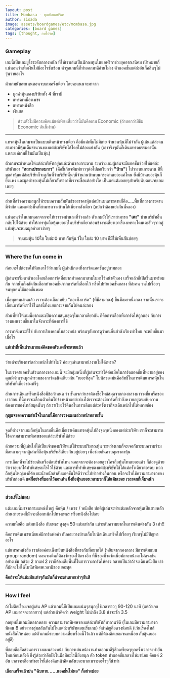 ```yaml
---
layout: post
title: Mombasa - บุกเบิกแอฟริกา
author: sisada
image: assets/boardgames/etc/mombasa.jpg 
categories: [board games]
tags: [thought, กบโปรด]
---
```

### **Gameplay**


เกมนี้เป็นเกมยูโรระดับกลางหนัก ที่ให้เราเล่นเป็นนักลงทุนในแอฟริกาช่วงยุคอาณานิคม เป้าหมายก็แน่นอนว่าเพื่อเงินไม่มีอะไรซับซ้อน ตัวรูลเกมนี้ก็ทำออกมาดีอ่านไม่งง ตัวแอคชั่นแต่ล่ะอันก็คลีนๆไม่วุ่นวายอะไร

ตัวเกมนับคะแนนตอนจบเกมครั้งเดียว โดยคะแนนจะมาจาก
* มูลค่าหุ้นของบริษัททั้ง 4 ที่เรามี
* แทรคเหมืองเพชร
* แทรคหนังสือ
* เงินสด



> ส่วนตัวไม่มีความคิดแม้แต่เพียงเสี้ยวว่านี้มันคือเกม Economic (ถ้าบอกว่ามีธีม Economic อันนี้ผ่าน)




---



แทรคหุ้นในเกมจะเป็นแบบเดินหน้าทางเดียว คือมีแต่เพิ่มไม่มีขาย จำนวนหุ้นมีไม่จำกัด ผู้เล่นแต่ล่ะคนสามารถมีหุ้นเต็มจำนวนของแต่ล่ะบริษัทได้โดยไม่ต้องแย่งกัน (เอาจริงๆมันก็เดินแทรคธรรมดานั้นแหละแค่เกมนี้ธีมมันเป็นหุ้น)

ตัวเกมจะกำหนดให้แต่ล่ะบริษัทอยู่คนล่ะด้านของกระดาน ระหว่างเกมผู้เล่นจะมีแอคชั่นช่วยให้แต่ล่ะบริษัทเอา **"สถานประกอบการ"** (คือขี้เกียจพิมพ์ยาวๆต่อไปขอเรียกว่า **"บ้าน"**) ไปวางบนกระดาน ทีนี้มูลค่าหุ้นแต่ล่ะบริษัทก็จะดูกันที่ว่าบริษัทนั้นๆมีจำนวนบ้านบนกระดานเยอะแค่ไหน ยิ่งมีบ้านเยอะหุ้นก็ยิ่งแพง และมูลค่าของหุ้นไม่เกี่ยวกับราคาที่เราจะซื้อแต่อย่างใด เป็นแค่แต้มลอยๆสำหรับนับตอนจบเกมเฉยๆ



---



ส่วนที่สร้างความสนุกให้ระบบความสัมพันธ์ของราคาหุ้นต่อบ้านบนกระดานก็คือ.....พื้นที่กลางกระดานมีจำกัด และแต่ล่ะพื้นที่สามารถวางบ้านได้เพียงหลังเดียว (แปลว่าต้องแย่งกันนั้นเอง)

แน่นอนว่าในเกมนอกจากจะให้เราวางบ้านลงที่ว่างแล้ว ตัวเกมยังให้เราสามารถ **"เตะ"** บ้านบริษัทอื่นกลับไปได้ด้วย ทำให้การทุ่มถือหุ้นเยอะๆในบริษัทเดียวค่อนข้างจะเสี่ยงเอาเรื่องเพราะโดนเตะรัวๆจากคู่แข่งหุ้นจะหมดมูลค่าเอาง่ายๆ

> 
> **จบเกมหุ้น 10ใบ ใบล่ะ 0 บาท กับหุ้น 1ใบ ใบล่ะ 10 บาท ก็มีให้เห็นกันบ่อยๆ**
> 
> 
> 




---


### Where the fun come in


ก่อนจะไปต่อขอให้นึกเอาไว้ว่าเกมนี้ ผู้เล่นมีกองทิ้งการ์ดแอคชั่นอยู่สามกอง

ผู้เล่นจะเริ่มตาตัวเองโดยเลือกการ์ดที่อยากทำออกมาสามใบมาไว้หน้าตัวเอง เสร็จแล้วก็เปิดขึ้นมาพร้อมกัน จากนั้นก็ผลัดกันเลือกทำแอคชั่นจากการ์ดที่เลือกไว้ หรือไปทำแอคชั่นกลาง ทีล่ะคน วนไปเรื่อยๆ จนทุกคนใช้แอคชั่นหมด

เมื่อทุกคนผ่านแล้ว เราจะต้องเลือกหยิบ "กองทิ้งการ์ด" (ที่มีสามกอง) ขึ้นมือมาหนึ่งกอง จากนั้นเราจะเลื่อนการ์ดที่เราใช้ในตานี้ทิ้งแยกกระจายกันไปคนล่ะกอง


ส่วนที่ทำให้เกมนี้ยากและเป็นความสนุกสุดๆในเวลาเดียวกัน ก็คือการเลือกทิ้งการ์ดให้ถูกกอง กับการวางแผนรวบขึ้นมาในจังหวะที่ต้องการใช้

การหาจังหวะที่ใช่ กับการเรียงคอมโบล่วงหน้า พร้อมๆกับการดูว่าคนอื่นกำลังเรียงท่าไหน จะหยิบขึ้นมาเมื่อไร

**แต่เท่าที่เห็นส่วนมากแค่คิดของตัวเองก็จะตายแล้ว**


---



ว่าแต่จะเรียงการ์ดล่วงหน้าไปทำไม? ค่อยๆเล่นตามหน้างานไม่ได้เหรอ?

ในบรรดาแอคชั่นส่วนกลางของเกมนี้ จะมีกลุ่มหนึ่งที่ผู้เล่นจะทำได้ต่อเมื่อในการ์ดแอคชั่นที่หงายอยู่ของคุณมีจำนวนมูลค่ารวมของการ์ดชนิดเดียวกัน "เยอะที่สุด" โบนัสของมันคือสิทธิ์ในการเดินแทรคหุ้นในบริษัทที่เกี่ยวของฟรีๆ

ส่วนการเดินแทร็คหนังสือมีข้อกำหนด ว่า ขั้นแรกว่าเราต้องซื้อไทล์สมุดจากกองกลางมาวางที่แทร็คของเราก่อน ที่นี้การจะเลื่อนตัวเดินไปข้างหน้าแต่ล่ะช่องได้เราจะต้องมีการ์ดที่กำลังหงายอยู่ตรงกับความต้องการของไทล์สมุดนั้นๆ ถ้าเราเรียงไว้ดีพอในการเดินแต่ล่ะครั้งเราก็จะเดินหน้าไปได้หลายช่อง

**กุญแจของความสำเร็จในเกมนี้คือการวางแผนล่วงหน้าหลายชั้น**


---





จุดที่ต่างจากเกมถือหุ้นในเกมอื่นคือเมื่อเราเดินแทรคหุ้นไปถึงจุดๆหนึ่งของแต่ล่ะบริษัท เราก็จะสามารถใช้ความสามารถพิเศษของแต่ล่ะบริษัทได้ด้วย

ด้วยความที่ผู้เล่นไม่ได้เป็นเจ้าของบริษัทแต่ใช้ระบบปริมาณหุ้น ระหว่างเกมก็จะเจอกับระบบความร่วมมือหลวมๆจากผู้เล่นที่ถือหุ้นบริษัทสีเดียวกันอยู่บ่อยๆ เพื่อช่วยกันควบคุมราคาหุ้น

การเลือกที่จะไปช่วยดันหรือตัดบริษัทไหน นอกจากจะต้องคอยดูว่าใครถือหุ้นไหนเยอะแล้ว ก็ต้องดูด้วยว่าเราอยากได้ท่าพิเศษอะไรไว้ใช้ด้วย และการที่ท่าพิเศษของแต่ล่ะบริษัทใช้ได้แค่ครั้งเดียวต่อรอบ พวกถือหุ้นใหญ่เองก็ต้องกะน้ำหนักลำดับแอคชั่นให้ดีว่าจะไปทำอย่างอื่นก่อน หรือจะรีบใช้ความสามารถของบริษัทก่อนดี
**แต่ก็อย่างที่บอกไว้ตอนต้น ยิ่งถือหุ้นเยอะเวลาบวกก็ได้แต้มเยอะ เวลาตกก็เจ็บหนัก**




---


### ส่วนที่ไม่ชอบ


แต้มเกมนี้มาจากสามแหล่งใหญ่ คือหุ้น / เพชร / หนังสือ ปกติผู้เล่นจะทำแต้มหลักจากหุ้นเป็นสายหลัก ส่วนสายรองก็มักจะเลือกหนักไปทางเพชร หรือหนังสือไปเลย

ความเหี้ยคือ แต้มหนังสือ กับเพชร สูงสุด 50 แต้มเท่ากัน แต่ระดับความยากในการเดินต่างกัน 3 เท่า!!

คือการเดินเพชรเนี่ยแค่มีการ์ดพ่อค้า กับคอยวางบ้านเก็บโบนัสเดินแทร๊คไปเรื่อยๆ เรียบๆไม่มีปัญหาอะไร

แต่แทรคหนังสือ เราต้องค่อยเล็งหยิบหนังสือที่ตรงกับที่อยากได้ (หยิบจากกองกลาง มีการเติมแบบ group-random) ตอนจะเดินก็ต้องจัดของให้ตรงอีก ที่นี้ของที่จะจัดเนี่ยมักจะหน้าตาไม่ตรงกัน อย่างเช่น กล้วย 2 กาแฟ 2 เราก็ต้องเสียพื้นที่ในการวางการ์ดให้ตรง กลายเป็นว่าถ้าจะเดินหนังสือ เราก็มักจะไม่ได้โบนัสพิเศษเวลามีของเยอะสุด

**คือถ้าจะให้แต้มมันเท่าๆกันมันก็น่าจะเล่นยากเท่าๆกันสิ**


---


### How I feel


ถ้าไม่ติดเรื่องเจอผู้เล่น AP แล้วเกมนี้ก็เป็นเกมแน่นๆสนุกๆใช้เวลาราวๆ 90-120 นาที
(แต่ถ้าเจอ AP เกมอาจจะลากยาว) แต่ส่วนตัวคิดว่า weight ไม่น่าถึง 3.8 น่าจะซัก 3.5

กลยุทธ์ในเกมมีหลากหลาย ความสามารถพิเศษของแต่ล่ะบริษัทก็บาลานซ์ดี (ในเกมมีความสามารถพิเศษ 8 อย่างวางสุ่มสลับกันไปในแต่ล่ะบริษัทตอนเริ่มเกม) ที่สำคัญคือดวงน้อยดี (เว้นเรื่องไทล์หนังสือไว้หน่อย แม้ตัวเกมมีระบบความเสี่ยงเรื่องนี้ไว้แล้ว แต่ก็ต้องคิดเยอะจนเหนื่อย กับลุ้นเยอะอยู่ดี)

ที่ชอบคือสัดส่วนการวางแผนล่วงหน้า กับการเล่นหน้างานทำออกมาดีรู้สึกเครียดๆทุกครั้งเวลาจะทำอันไหนก่อนหลังดี ยิ่งรู้ด้วยว่าอีกฝั่งในมือมีอะไรนี้ยิ่งสนุก ตัว token ทำแอคชั่นกลางให้มาน้อย คือแค่ 2 อัน เวลาจะเลือกทำอะไรนี้ต้องคิดหน้าคิดหลังเยอะมากเพราะอะไรๆก็น่าทำ

**เลือกเสร็จแล้วบ่น "ฉิบหาย......แอคชั่นไม่พอ" ก็อย่างบ่อย**
